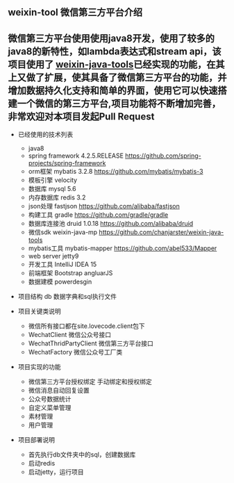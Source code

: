 ## weixin-tool 微信第三方平台介绍
 微信第三方平台使用使用java8开发，使用了较多的java8的新特性，如lambda表达式和stream api，该项目使用了 [weixin-java-tools](https://github.com/chanjarster/weixin-java-tools)已经实现的功能，在其上又做了扩展，使其具备了微信第三方平台的功能，并增加数据持久化支持和简单的界面，使用它可以快速搭建一个微信的第三方平台,项目功能将不断增加完善，非常欢迎对本项目发起Pull Request
 ---
 * 已经使用的技术列表
    * java8
    * spring framework 4.2.5.RELEASE https://github.com/spring-projects/spring-framework
    * orm框架 mybatis 3.2.8 https://github.com/mybatis/mybatis-3
    * 模板引擎 velocity 
    * 数据库 mysql 5.6
    * 内存数据库 redis 3.2
    * json处理 fastjson https://github.com/alibaba/fastjson
    * 构建工具 gradle  https://github.com/gradle/gradle
    * 数据库连接池 druid 1.0.18  https://github.com/alibaba/druid
    * 微信sdk weixin-java-mp  https://github.com/chanjarster/weixin-java-tools
    * mybatis工具 mybatis-mapper  https://github.com/abel533/Mapper
    * web server jetty9
    * 开发工具 IntelliJ IDEA 15
    * 前端框架 Bootstrap angluarJS
    * 数据建模 powerdesgin
 * 项目结构
    db 数据字典和sql执行文件
 * 项目关键类说明
    - 微信所有接口都在site.lovecode.client包下
    * WechatClient 微信公众号接口
    * WechatThridPartyClient 微信第三方平台接口
    * WechatFactory 微信公众号工厂类
 * 项目实现的功能
    * 微信第三方平台授权绑定 手动绑定和授权绑定
    * 微信消息自动回复设置
    * 公众号数据统计
    * 自定义菜单管理
    * 素材管理
    * 用户管理

 * 项目部署说明
    * 首先执行db文件夹中的sql，创建数据库
    * 启动redis
    * 启动jetty，运行项目
   
    
 